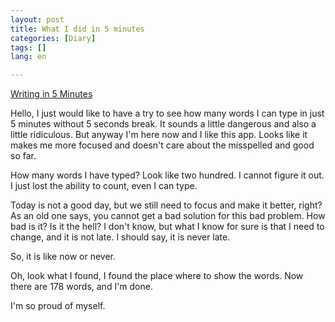 ```yaml
---
layout: post
title: What I did in 5 minutes
categories: [Diary]
tags: []
lang: en

---
```


[Writing in 5 Minutes](https://www.squibler.io/dangerous-writing-prompt-app/write?limit=5&type=minutes)

Hello, I just would like to have a try to see how many words I can type in just 5 minutes without 5 seconds break. It sounds a little dangerous and also a little ridiculous. But anyway I'm here now and I like this app. Looks like it makes me more focused and doesn't care about the misspelled and good so far.

How many words I have typed? Look like two hundred. I cannot figure it out. I just lost the ability to count, even I can type.

Today is not a good day, but we still need to focus and make it better, right? As an old one says, you cannot get a bad solution for this bad problem. How bad is it? Is it the hell? I don't know, but what I know for sure is that I need to change, and it is not late. I should say, it is never late.

So, it is like now or never.

Oh, look what I found, I found the place where to show the words. Now there are 178 words, and I'm done.

I'm so proud of myself.





